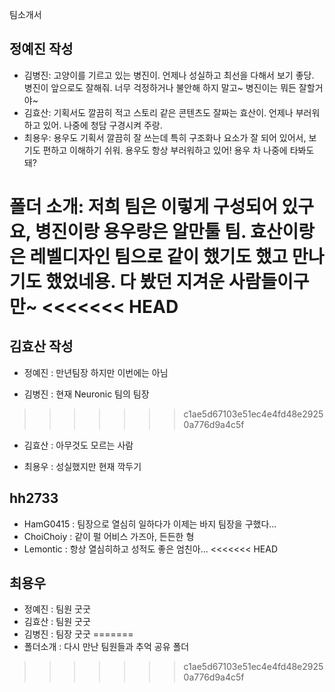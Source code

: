 팀소개서

## 정예진 작성

- 김병진: 고양이를 기르고 있는 병진이. 언제나 성실하고 최선을 다해서 보기 좋당. 병진이 앞으로도 잘해줘.
너무 걱정하거나 불안해 하지 말고~ 병진이는 뭐든 잘할거야~ 
- 김효산: 기획서도 깔끔히 적고 스토리 같은 콘텐츠도 잘짜는 효산이. 언제나 부러워하고 있어. 나중에 청담 구경시켜 주랑.
- 최용우: 용우도 기획서 깔끔히 잘 쓰는데 특히 구조화나 요소가 잘 되어 있어서, 보기도 편하고 이해하기 쉬워.
용우도 항상 부러워하고 있어! 용우 차 나중에 타봐도 돼?

폴더 소개: 저희 팀은 이렇게 구성되어 있구요, 병진이랑 용우랑은 알만툴 팀. 효산이랑은 레벨디자인 팀으로 같이 했기도 했고 만나기도 했었네용. 다 봤던 지겨운 사람들이구만~
<<<<<<< HEAD
=======

## 김효산 작성

 - 정예진 : 만년팀장 하지만 이번에는 아님
 
 - 김병진 : 현재 Neuronic 팀의 팀장

>>>>>>> c1ae5d67103e51ec4e4fd48e29250a776d9a4c5f
 - 김효산 : 아무것도 모르는 사람

 - 최용우 : 성실했지만 현재 깍두기

 ## hh2733

 - HamG0415 : 팀장으로 열심히 일하다가 이제는 바지 팀장을 구했다...
 - ChoiChoiy : 같이 펄 어비스 가즈아, 든든한 형
 - Lemontic : 항상 열심히하고 성적도 좋은 엄친아...
<<<<<<< HEAD


## 최용우

- 정예진 : 팀원 굿굿
- 김효산 : 팀원 굿굿
- 김병진 : 팀장 굿굿
=======
 - 폴더소개 : 다시 만난 팀원들과 추억 공유 폴더

>>>>>>> c1ae5d67103e51ec4e4fd48e29250a776d9a4c5f
